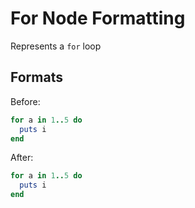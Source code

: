 <!-- BEGIN_AUTOGENERATED -->

# For Node Formatting

Represents a `for` loop

<!-- END_AUTOGENERATED -->

## Formats

Before:

```ruby
for a in 1..5 do
  puts i
end
```

After:

```ruby
for a in 1..5 do
  puts i
end
```
